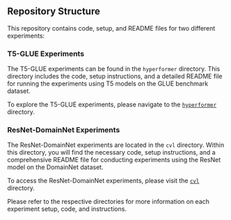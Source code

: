 ## Repository Structure

This repository contains code, setup, and README files for two different experiments:

### T5-GLUE Experiments

The T5-GLUE experiments can be found in the `hyperformer` directory. This directory includes the code, setup instructions, and a detailed README file for running the experiments using T5 models on the GLUE benchmark dataset.

To explore the T5-GLUE experiments, please navigate to the [`hyperformer`](hyperformer/) directory.

### ResNet-DomainNet Experiments

The ResNet-DomainNet experiments are located in the `cvl` directory. Within this directory, you will find the necessary code, setup instructions, and a comprehensive README file for conducting experiments using the ResNet model on the DomainNet dataset.

To access the ResNet-DomainNet experiments, please visit the [`cvl`](cvl/) directory.

Please refer to the respective directories for more information on each experiment setup, code, and instructions.

